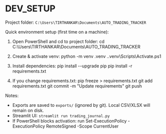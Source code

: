 ﻿# DEV_SETUP

Project folder:
`C:\Users\TIRTHANKAR\Documents\AUTO_TRADING_TRACKER`

Quick environment setup (first time on a machine):
1. Open PowerShell and cd to project folder:
   cd C:\Users\TIRTHANKAR\Documents\AUTO_TRADING_TRACKER

2. Create & activate venv:
   python -m venv .venv
   .\.venv\Scripts\Activate.ps1

3. Install dependencies:
   pip install --upgrade pip
   pip install -r requirements.txt

4. If you change requirements.txt:
   pip freeze > requirements.txt
   git add requirements.txt
   git commit -m "Update requirements"
   git push

Notes:
- Exports are saved to `exports/` (ignored by git). Local CSV/XLSX will remain on disk.
- Streamlit UI: `streamlit run trading_journal.py`
- If PowerShell blocks activation: run
  Set-ExecutionPolicy -ExecutionPolicy RemoteSigned -Scope CurrentUser
